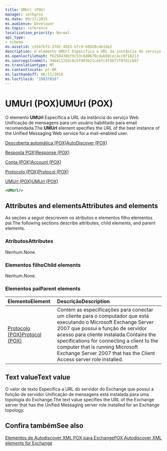 ```yaml
---
title: UMUrl (POX)
manager: sethgros
ms.date: 09/17/2015
ms.audience: Developer
ms.topic: reference
localization_priority: Normal
api_type:
- schema
ms.assetid: c55b7bf5-3702-4923-b7c9-b0928cde1de2
description: O elemento UMUrl Especifica a URL da instância do serviço Web Unificação de mensagens para um usuário habilitado para email recomendada.
ms.openlocfilehash: f6259430bf9c53c8d0670cdab0dcec4cc6f18213
ms.sourcegitcommit: 34041125dc8c5f993b21cebfc4f8b72f0fd2cb6f
ms.translationtype: MT
ms.contentlocale: pt-BR
ms.lasthandoff: 06/11/2018
ms.locfileid: "19837816"
---
```

# <a name="umurl-pox"></a><span data-ttu-id="3efe4-103">UMUrl (POX)</span><span class="sxs-lookup"><span data-stu-id="3efe4-103">UMUrl (POX)</span></span>

<span data-ttu-id="3efe4-104">O elemento **UMUrl** Especifica a URL da instância do serviço Web Unificação de mensagens para um usuário habilitado para email recomendada.</span><span class="sxs-lookup"><span data-stu-id="3efe4-104">The **UMUrl** element specifies the URL of the best instance of the Unified Messaging Web service for a mail-enabled user.</span></span> 
  
[<span data-ttu-id="3efe4-105">Descoberta automática (POX)</span><span class="sxs-lookup"><span data-stu-id="3efe4-105">AutoDiscover (POX)</span></span>](autodiscover-pox.md)
  
[<span data-ttu-id="3efe4-106">Resposta POX)</span><span class="sxs-lookup"><span data-stu-id="3efe4-106">Response (POX)</span></span>](response-pox.md)
  
[<span data-ttu-id="3efe4-107">Conta (POX)</span><span class="sxs-lookup"><span data-stu-id="3efe4-107">Account (POX)</span></span>](account-pox.md)
  
[<span data-ttu-id="3efe4-108">Protocolo (POX)</span><span class="sxs-lookup"><span data-stu-id="3efe4-108">Protocol (POX)</span></span>](protocol-pox.md)
  
[<span data-ttu-id="3efe4-109">UMUrl (POX)</span><span class="sxs-lookup"><span data-stu-id="3efe4-109">UMUrl (POX)</span></span>](umurl-pox.md)
  
```xml
<UMUrl/>
```

## <a name="attributes-and-elements"></a><span data-ttu-id="3efe4-110">Attributes and elements</span><span class="sxs-lookup"><span data-stu-id="3efe4-110">Attributes and elements</span></span>

<span data-ttu-id="3efe4-111">As seções a seguir descrevem os atributos e elementos filho elementos pai.</span><span class="sxs-lookup"><span data-stu-id="3efe4-111">The following sections describe attributes, child elements, and parent elements.</span></span>
  
### <a name="attributes"></a><span data-ttu-id="3efe4-112">Atributos</span><span class="sxs-lookup"><span data-stu-id="3efe4-112">Attributes</span></span>

<span data-ttu-id="3efe4-113">Nenhum.</span><span class="sxs-lookup"><span data-stu-id="3efe4-113">None.</span></span>
  
### <a name="child-elements"></a><span data-ttu-id="3efe4-114">Elementos filho</span><span class="sxs-lookup"><span data-stu-id="3efe4-114">Child elements</span></span>

<span data-ttu-id="3efe4-115">Nenhum.</span><span class="sxs-lookup"><span data-stu-id="3efe4-115">None.</span></span>
  
### <a name="parent-elements"></a><span data-ttu-id="3efe4-116">Elementos pai</span><span class="sxs-lookup"><span data-stu-id="3efe4-116">Parent elements</span></span>

|<span data-ttu-id="3efe4-117">**Elemento**</span><span class="sxs-lookup"><span data-stu-id="3efe4-117">**Element**</span></span>|<span data-ttu-id="3efe4-118">**Descrição**</span><span class="sxs-lookup"><span data-stu-id="3efe4-118">**Description**</span></span>|
|:-----|:-----|
|[<span data-ttu-id="3efe4-119">Protocolo (POX)</span><span class="sxs-lookup"><span data-stu-id="3efe4-119">Protocol (POX)</span></span>](protocol-pox.md) <br/> |<span data-ttu-id="3efe4-120">Contém as especificações para conectar um cliente para o computador que está executando o Microsoft Exchange Server 2007 que possui a função de servidor acesso para cliente instalada.</span><span class="sxs-lookup"><span data-stu-id="3efe4-120">Contains the specifications for connecting a client to the computer that is running Microsoft Exchange Server 2007 that has the Client Access server role installed.</span></span>  <br/> |
   
## <a name="text-value"></a><span data-ttu-id="3efe4-121">Text value</span><span class="sxs-lookup"><span data-stu-id="3efe4-121">Text value</span></span>

<span data-ttu-id="3efe4-122">O valor de texto Especifica a URL do servidor do Exchange que possui a função de servidor Unificação de mensagens está instalada para uma topologia do Exchange.</span><span class="sxs-lookup"><span data-stu-id="3efe4-122">The text value specifies the URL of the Exchange server that has the Unified Messaging server role installed for an Exchange topology.</span></span>
  
## <a name="see-also"></a><span data-ttu-id="3efe4-123">Confira também</span><span class="sxs-lookup"><span data-stu-id="3efe4-123">See also</span></span>



[<span data-ttu-id="3efe4-124">Elementos de Autodiscover XML POX para Exchange</span><span class="sxs-lookup"><span data-stu-id="3efe4-124">POX Autodiscover XML elements for Exchange</span></span>](pox-autodiscover-xml-elements-for-exchange.md)

